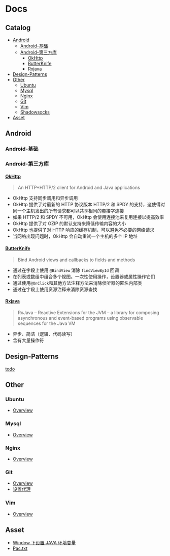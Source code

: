 # Docs

## Catalog

* [Android](#Android)
  * [Android-基础](#Android-基础)
  * [Android-第三方库](#Android-第三方库)
    * [OkHttp](#OkHttp)
    * [ButterKnife](#ButterKnife)
    * [Rxjava](#Rxjava)
* [Design-Patterns](#Design-Patterns)  
* [Other](#other)
  * [Ubuntu](#ubuntu)
  * [Mysql](#mysql)
  * [Nginx](#nginx)
  * [Git](#git)
  * [Vim](#vim)
  * [Shadowsocks](https://github.com/itwangxiang/docs/wiki/VPS.Shadowsocks)
* [Asset](#asset)
  
## Android

### Android-基础

### Android-第三方库

#### [OkHttp](https://github.com/square/okhttp)

> An HTTP+HTTP/2 client for Android and Java applications

* OkHttp 支持同步调用和异步调用
* OkHttp 提供了对最新的 HTTP 协议版本 HTTP/2 和 SPDY 的支持，这使得对同一个主机发出的所有请求都可以共享相同的套接字连接
* 如果 HTTP/2 和 SPDY 不可用，OkHttp 会使用连接池来复用连接以提高效率
* OkHttp 提供了对 GZIP 的默认支持来降低传输内容的大小
* OkHttp 也提供了对 HTTP 响应的缓存机制，可以避免不必要的网络请求
* 当网络出现问题时，OkHttp 会自动重试一个主机的多个 IP 地址

#### [ButterKnife](https://github.com/JakeWharton/butterknife)

> Bind Android views and callbacks to fields and methods

* 通过在字段上使用 `@BindView` 消除 `findViewById` 回调
* 在列表或数组中组合多个视图。一次性使用操作，设置器或属性操作它们
* 通过使用`@OnClick`和其他方法注释方法来消除侦听器的匿名内部类
* 通过在字段上使用资源注释来消除资源查找

#### [Rxjava](https://github.com/ReactiveX/RxJava)

> RxJava – Reactive Extensions for the JVM – a library for composing asynchronous and event-based programs using observable sequences for the Java VM

* 异步、简洁（逻辑、代码读写）
* 含有大量操作符

## Design-Patterns

[todo](https://github.com/itwangxiang/docs/issues/1)

## Other

### Ubuntu

* [Overview](docs/vps/ubuntu.md)

### Mysql

* [Overview](docs/vps/mysql.md)

### Nginx

* [Overview](docs/vps/nginx.md)

### Git

* [Overview](docs/tool/git.md)
* [设置代理](docs/tool/git-set-proxy.md)

### Vim

* [Overview](docs/tool/vim.md)

## Asset

* [Window 下设置 JAVA 环境变量](asset/set-jdk-env-variables.ps1)
* [Pac.txt](asset/pac.txt)
